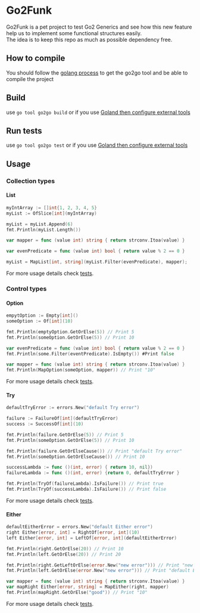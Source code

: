 # Go2Funk

Go2Funk is a pet project to test Go2 Generics and see how this new feature help us to implement some functional
structures easily.  
The idea is to keep this repo as much as possible dependency free.

## How to compile

You should follow the [golang process](https://go.googlesource.com/go/+/refs/heads/dev.go2go/README.go2go.md) to get the
go2go tool and be able to compile the project

## Build

use `go tool go2go build` or if you
use [Goland then configure external tools](https://www.jetbrains.com/help/go/how-to-use-type-parameters-for-generic-programming.html)

## Run tests

use `go tool go2go test` or if you
use [Goland then configure external tools](https://www.jetbrains.com/help/go/how-to-use-type-parameters-for-generic-programming.html)

## Usage

### Collection types

#### List

```go
myIntArray := []int{1, 2, 3, 4, 5}
myList := OfSlice[int](myIntArray)

myList = myList.Append(6)
fmt.Println(myList.Length())

var mapper = func (value int) string { return strconv.Itoa(value) }

var evenPredicate = func (value int) bool { return value % 2 == 0 }

myList = MapList[int, string](myList.Filter(evenPredicate), mapper); 
```

For more usage details check [tests](./api/collection/list_test.go2).

### Control types

#### Option

```go
empytOption := Empty[int]()
someOption := Of[int](10)

fmt.Println(emptyOption.GetOrElse(5)) // Print 5
fmt.Println(someOption.GetOrElse(5)) // Print 10

var evenPredicate = func (value int) bool { return value % 2 == 0 }
fmt.Println(some.Filter(eventPredicate).IsEmpty()) #Print false

var mapper = func (value int) string { return strconv.Itoa(value) }
fmt.Println(MapOption(someOption, mapper)) // Print "10"
```

For more usage details check [tests](./api/control/option_test.go2).

#### Try

```go
defaultTryError := errors.New("default Try error")

failure := FailureOf[int](defaultTryError)
success := SuccessOf[int](10)

fmt.Println(failure.GetOrElse(5)) // Print 5
fmt.Println(someOption.GetOrElse(5)) // Print 10

fmt.Println(failure.GetOrElseCause()) // Print "default Try error"
fmt.Println(someOption.GetOrElseCause()) // Print 10

successLambda := func ()(int, error) { return 10, nil})
failureLambda := func ()(int, error) {return 0, defaultTryError }

fmt.Println(TryOf(failureLambda).IsFailure()) // Print true
fmt.Println(TryOf(successLambda).IsFailure()) // Print false
```

For more usage details check [tests](./api/control/try_test.go2).

#### Either

```go
defaultEitherError = errors.New("default Either error")
right Either[error, int] = RightOf[error, int](10)
left Either[error, int] = LeftOf[error, int](defaultEitherError)

fmt.Println(right.GetOrElse(20)) // Print 10
fmt.Println(left.GetOrElse(20)) // Print 20

fmt.Println(right.GetLeftOrElse(error.New("new error"))) // Print "new error"
fmt.Println(left.GetOrElse(error.New("new error"))) // Print "default Either error"

var mapper = func (value int) string { return strconv.Itoa(value) }
var mapRight Either[error, string] = MapEither(right, mapper)
fmt.Println(mapRight.GetOrElse("good")) // Print "10"
```

For more usage details check [tests](./api/control/either_test.go2).
